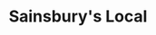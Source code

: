 ---
title: "Sainsbury's Local"
url: /beckenham/sainsburys-local-upper-elmers-end-road/
shop: Lebensmittel
---